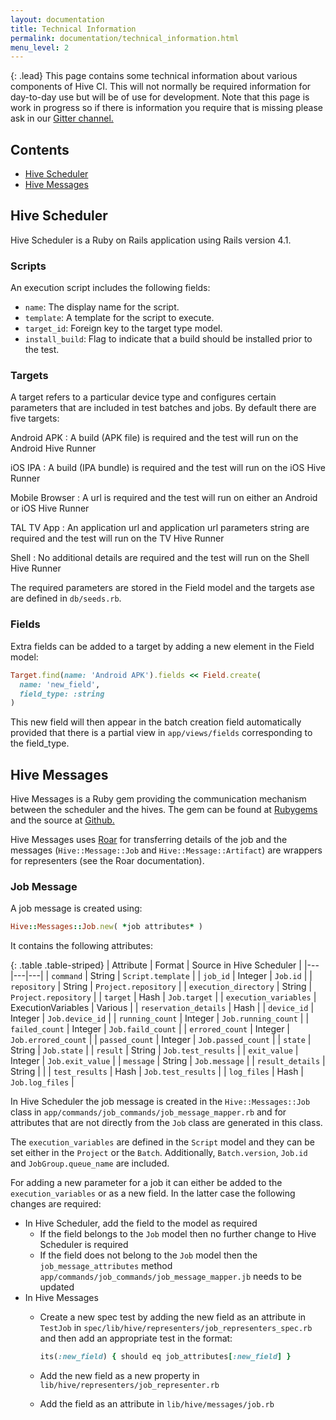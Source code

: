 ```yaml
---
layout: documentation
title: Technical Information
permalink: documentation/technical_information.html
menu_level: 2
---
```


{: .lead}
This page contains some technical information about various components of Hive
CI. This will not normally be required information for day-to-day use but will
be of use for development. Note that this page is work in progress so if there
is information you require that is missing please ask in our
[Gitter channel.](https://gitter.im/bbc/hive-ci)

## Contents
* [Hive Scheduler](#hive-scheduler)
* [Hive Messages](#hive-message)

## Hive Scheduler

Hive Scheduler is a Ruby on Rails application using Rails version 4.1.

### Scripts

An execution script includes the following fields:

* `name`: The display name for the script.
* `template`: A template for the script to execute.
* `target_id`: Foreign key to the target type model.
* `install_build`: Flag to indicate that a build should be installed prior to the test.

### Targets

A target refers to a particular device type and configures certain parameters
that are included in test batches and jobs. By default there are five targets:

Android APK
: A build (APK file) is required and the test will run on the Android Hive
  Runner

iOS IPA
: A build (IPA bundle) is required and the test will run on the iOS Hive
  Runner

Mobile Browser
: A url is required and the test will run on either an Android or iOS Hive
  Runner

TAL TV App
: An application url and application url parameters string are required and
  the test will run on the TV Hive Runner

Shell
: No additional details are required and the test will run on the Shell Hive
  Runner

The required parameters are stored in the Field model and the targets ase are
defined in `db/seeds.rb`.

### Fields

Extra fields can be added to a target by adding a new element in the Field
model:

```ruby
Target.find(name: 'Android APK').fields << Field.create(
  name: 'new_field',
  field_type: :string
)
```

This new field will then appear in the batch creation field automatically
provided that there is a partial view in `app/views/fields` corresponding
to the field_type.

## Hive Messages

Hive Messages is a Ruby gem providing the communication mechanism between
the scheduler and the hives. The gem can be found at
[Rubygems](https://rubygems.org/gems/hive-messages) and the source at
[Github.](https://github.com/bbc/hive-messages)

Hive Messages uses [Roar](https://rubygems.org/gems/roar) for transferring
details of the job and the messages (`Hive::Message::Job` and
`Hive::Message::Artifact`) are wrappers for representers (see the Roar
documentation).

### Job Message

A job message is created using:

```ruby
Hive::Messages::Job.new( *job attributes* )
```

It contains the following attributes:

{: .table .table-striped}
| Attribute | Format | Source in Hive Scheduler |
|---|---|---|
| `command` | String | `Script.template` |
| `job_id` | Integer | `Job.id` |
| `repository` | String | `Project.repository` |
| `execution_directory` | String | `Project.repository` |
| `target` | Hash | `Job.target` |
| `execution_variables` | ExecutionVariables | Various |
| `reservation_details` | Hash | 
| `device_id` | Integer | `Job.device_id` |
| `running_count` | Integer | `Job.running_count` |
| `failed_count` | Integer | `Job.faild_count` |
| `errored_count` | Integer | `Job.errored_count` |
| `passed_count` | Integer | `Job.passed_count` |
| `state` | String | `Job.state` |
| `result` | String | `Job.test_results` |
| `exit_value` | Integer | `Job.exit_value` |
| `message` | String | `Job.message` |
| `result_details` | String | |
| `test_results` | Hash | `Job.test_results` |
| `log_files` | Hash | `Job.log_files` |

In Hive Scheduler the job message is created in the `Hive::Messages::Job`
class in `app/commands/job_commands/job_message_mapper.rb` and for attributes
that are not directly from the `Job` class are generated in this class.

The `execution_variables` are defined in the `Script` model and they can be
set either in the `Project` or the `Batch`. Additionally, `Batch.version`,
`Job.id` and `JobGroup.queue_name` are included.

For adding a new parameter for a job it can either be added to the
`execution_variables` or as a new field. In the latter case the following
changes are required:

* In Hive Scheduler, add the field to the model as required
  * If the field belongs to the `Job` model then no further change to Hive
    Scheduler is required
  * If the field does not belong to the `Job` model then the
    `job_message_attributes` method
    `app/commands/job_commands/job_message_mapper.jb` needs to be updated
* In Hive Messages
  * Create a new spec test by adding the new field as an attribute in
    `TestJob` in `spec/lib/hive/representers/job_representers_spec.rb` and
    then add an appropriate test in the format:

    ```ruby
    its(:new_field) { should eq job_attributes[:new_field] }
    ```
  * Add the new field as a new property in
    `lib/hive/representers/job_representer.rb`
  * Add the field as an attribute in `lib/hive/messages/job.rb`
